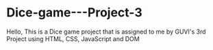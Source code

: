 # Dice-game---Project-3
Hello, This is a Dice game project that is assigned to me by GUVI's 3rd Project using HTML, CSS, JavaScript and DOM
